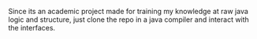 Since its an academic project made for training my knowledge at raw java logic and structure, just clone the repo in a java compiler and interact with the interfaces.
